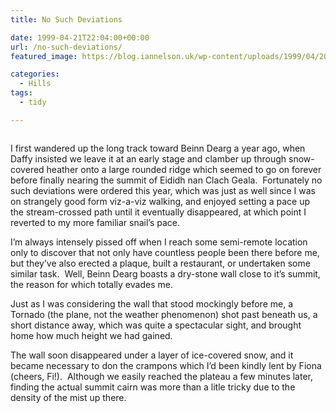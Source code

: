 ```yaml
---
title: No Such Deviations

date: 1999-04-21T22:04:00+00:00
url: /no-such-deviations/
featured_image: https://blog.iannelson.uk/wp-content/uploads/1999/04/2013_03_04_22_25_45.jpg

categories:
  - Hills
tags:
  - tidy

---
```

<figure class="kg-card kg-image-card"><img decoding="async" src="https://blog.iannelson.uk/wp-content/uploads/1999/04/2013_03_04_22_25_45-1.jpg" class="kg-image" alt loading="lazy" /></figure> 

I first wandered up the long track toward Beinn Dearg a year ago, when Daffy insisted we leave it at an early stage and clamber up through snow-covered heather onto a large rounded ridge which seemed to go on forever before finally nearing the summit of Eididh nan Clach Geala.  Fortunately no such deviations were ordered this year, which was just as well since I was on strangely good form viz-a-viz walking, and enjoyed setting a pace up the stream-crossed path until it eventually disappeared, at which point I reverted to my more familiar snail&#8217;s pace.

I&#8217;m always intensely pissed off when I reach some semi-remote location only to discover that not only have countless people been there before me, but they&#8217;ve also erected a plaque, built a restaurant, or undertaken some similar task.  Well, Beinn Dearg boasts a dry-stone wall close to it&#8217;s summit, the reason for which totally evades me.

Just as I was considering the wall that stood mockingly before me, a Tornado (the plane, not the weather phenomenon) shot past beneath us, a short distance away, which was quite a spectacular sight, and brought home how much height we had gained.

The wall soon disappeared under a layer of ice-covered snow, and it became necessary to don the crampons which I&#8217;d been kindly lent by Fiona (cheers, Fi!).  Although we easily reached the plateau a few minutes later, finding the actual summit cairn was more than a litle tricky due to the density of the mist up there.<figure class="kg-card kg-image-card">

<img decoding="async" src="https://blog.iannelson.uk/wp-content/uploads/2023/08/2013_03_04_22_25_51.jpg" class="kg-image" alt loading="lazy" /> </figure>